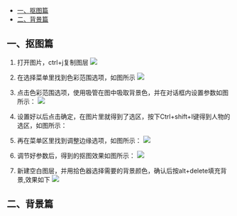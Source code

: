 
- [一、抠图篇](#%e4%b8%80%e6%8a%a0%e5%9b%be%e7%af%87)
- [二、背景篇](#%e4%ba%8c%e8%83%8c%e6%99%af%e7%af%87)


## 一、抠图篇

1. 打开图片，ctrl+j复制图层
![](https://gitee.com/jingxuanye/yjx-pictures/raw/master/pic/20200223120051.png)

2. 在选择菜单里找到色彩范围选项，如图所示
![](https://gitee.com/jingxuanye/yjx-pictures/raw/master/pic/20200223115727.png)

2. 点击色彩范围选项，使用吸管在图中吸取背景色，并在对话框内设置参数如图所示：
![](https://gitee.com/jingxuanye/yjx-pictures/raw/master/pic/20200223120134.png)

3. 设置好以后点击确定，在图片里就得到了选区，按下Ctrl+shift+I键得到人物的选区，如图所示：


4. 再在菜单区里找到调整边缘选项，如图所示：
![](https://gitee.com/jingxuanye/yjx-pictures/raw/master/pic/20200223115856.png)

5. 调节好参数后，得到的抠图效果如图所示：
![](https://gitee.com/jingxuanye/yjx-pictures/raw/master/pic/20200223155653.png)

6. 新建空白图层，并用拾色器选择需要的背景颜色，确认后按alt+delete填充背景,效果如下
![](https://gitee.com/jingxuanye/yjx-pictures/raw/master/pic/20200223155913.png)

## 二、背景篇


